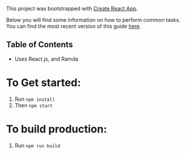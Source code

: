 This project was bootstrapped with [Create React App](https://github.com/facebookincubator/create-react-app).

Below you will find some information on how to perform common tasks.<br>
You can find the most recent version of this guide [here](https://github.com/facebookincubator/create-react-app/blob/master/packages/react-scripts/template/README.md).

## Table of Contents

- Uses React.js, and Ramda

# To Get started:

1. Run `npm install`
2. Then `npm start`

# To build production:

1. Run `npm run build`